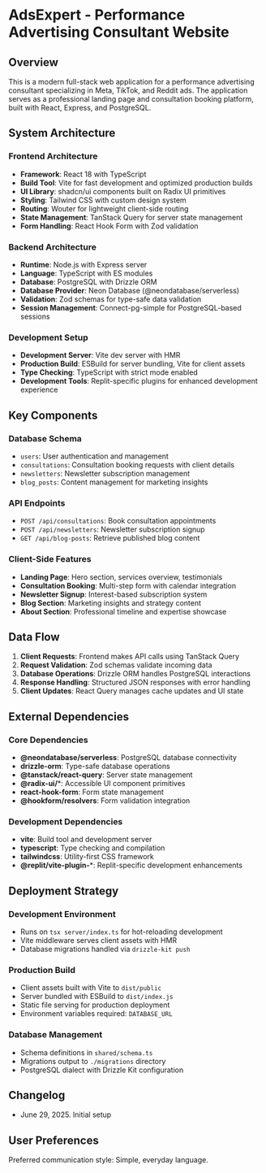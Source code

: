 # AdsExpert - Performance Advertising Consultant Website

## Overview

This is a modern full-stack web application for a performance advertising consultant specializing in Meta, TikTok, and Reddit ads. The application serves as a professional landing page and consultation booking platform, built with React, Express, and PostgreSQL.

## System Architecture

### Frontend Architecture
- **Framework**: React 18 with TypeScript
- **Build Tool**: Vite for fast development and optimized production builds
- **UI Library**: shadcn/ui components built on Radix UI primitives
- **Styling**: Tailwind CSS with custom design system
- **Routing**: Wouter for lightweight client-side routing
- **State Management**: TanStack Query for server state management
- **Form Handling**: React Hook Form with Zod validation

### Backend Architecture
- **Runtime**: Node.js with Express server
- **Language**: TypeScript with ES modules
- **Database**: PostgreSQL with Drizzle ORM
- **Database Provider**: Neon Database (@neondatabase/serverless)
- **Validation**: Zod schemas for type-safe data validation
- **Session Management**: Connect-pg-simple for PostgreSQL-based sessions

### Development Setup
- **Development Server**: Vite dev server with HMR
- **Production Build**: ESBuild for server bundling, Vite for client assets
- **Type Checking**: TypeScript with strict mode enabled
- **Development Tools**: Replit-specific plugins for enhanced development experience

## Key Components

### Database Schema
- `users`: User authentication and management
- `consultations`: Consultation booking requests with client details
- `newsletters`: Newsletter subscription management
- `blog_posts`: Content management for marketing insights

### API Endpoints
- `POST /api/consultations`: Book consultation appointments
- `POST /api/newsletters`: Newsletter subscription signup
- `GET /api/blog-posts`: Retrieve published blog content

### Client-Side Features
- **Landing Page**: Hero section, services overview, testimonials
- **Consultation Booking**: Multi-step form with calendar integration
- **Newsletter Signup**: Interest-based subscription system
- **Blog Section**: Marketing insights and strategy content
- **About Section**: Professional timeline and expertise showcase

## Data Flow

1. **Client Requests**: Frontend makes API calls using TanStack Query
2. **Request Validation**: Zod schemas validate incoming data
3. **Database Operations**: Drizzle ORM handles PostgreSQL interactions
4. **Response Handling**: Structured JSON responses with error handling
5. **Client Updates**: React Query manages cache updates and UI state

## External Dependencies

### Core Dependencies
- **@neondatabase/serverless**: PostgreSQL database connectivity
- **drizzle-orm**: Type-safe database operations
- **@tanstack/react-query**: Server state management
- **@radix-ui/***: Accessible UI component primitives
- **react-hook-form**: Form state management
- **@hookform/resolvers**: Form validation integration

### Development Dependencies
- **vite**: Build tool and development server
- **typescript**: Type checking and compilation
- **tailwindcss**: Utility-first CSS framework
- **@replit/vite-plugin-***: Replit-specific development enhancements

## Deployment Strategy

### Development Environment
- Runs on `tsx server/index.ts` for hot-reloading development
- Vite middleware serves client assets with HMR
- Database migrations handled via `drizzle-kit push`

### Production Build
- Client assets built with Vite to `dist/public`
- Server bundled with ESBuild to `dist/index.js`
- Static file serving for production deployment
- Environment variables required: `DATABASE_URL`

### Database Management
- Schema definitions in `shared/schema.ts`
- Migrations output to `./migrations` directory
- PostgreSQL dialect with Drizzle Kit configuration

## Changelog

- June 29, 2025. Initial setup

## User Preferences

Preferred communication style: Simple, everyday language.